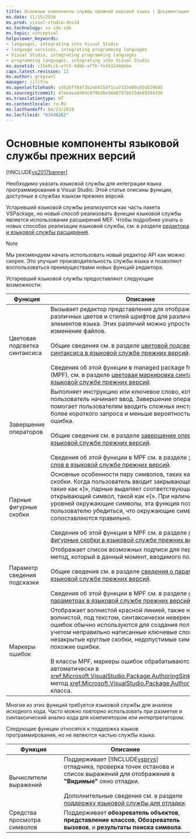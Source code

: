 ```yaml
---
title: Основные компоненты службы прежней версией языка | Документация Майкрософт
ms.date: 11/15/2016
ms.prod: visual-studio-dev14
ms.technology: vs-ide-sdk
ms.topic: conceptual
helpviewer_keywords:
- languages, integrating into Visual Studio
- language services, integrating programming languages
- Visual Studio, integrating programming languages
- programming languages, integrating into Visual Studio
ms.assetid: c15e0ccb-e7c5-4dbb-affb-fe3d3244debe
caps.latest.revision: 22
ms.author: gregvanl
manager: jillfra
ms.openlocfilehash: a3926ff84f3b2e6415df1ca7333409c05d839685
ms.sourcegitcommit: 47eeeeadd84c879636e9d48747b615de69384356
ms.translationtype: HT
ms.contentlocale: ru-RU
ms.lasthandoff: 04/23/2019
ms.locfileid: "63436262"
---
```

# <a name="legacy-language-service-essentials"></a>Основные компоненты языковой службы прежних версий
[!INCLUDE[vs2017banner](../../includes/vs2017banner.md)]

Необходимо указать языковой службы для интеграции языка программирования в Visual Studio. Этой статье описаны функции, доступные в службах языком прежних версий.  
  
 Устаревший языковой службы реализуются как часть пакета VSPackage, но новый способ реализовать функции языковой службы является использование расширений MEF. Чтобы подробнее узнать о новых способах реализации языковой службы, см. в разделе [редактора и языковой службы расширения](../../extensibility/editor-and-language-service-extensions.md).  
  
> [!NOTE]
> Мы рекомендуем начать использовать новый редактор API как можно скорее. Это улучшит производительность службы языка и позволяют воспользоваться преимуществами новых функций редактора.  
  
 Устаревший языковой службы предоставляют следующие возможности:  
  
|Функция|Описание|  
|-------------|-----------------|  
|Цветовая подсветка синтаксиса|Вызывает редактор представления для отображения различных цветов и стилей шрифтов для различных элементов языка. Этих различий можно упростить чтение и изменение файлов.<br /><br /> Общие сведения см. в разделе [цветовой подсветки синтаксиса в языковой службе прежних версий](../../extensibility/internals/syntax-coloring-in-a-legacy-language-service.md).<br /><br /> Сведения об этой функции в managed package framework (MPF), см. в разделе [цветовая маркировка синтаксиса в языковой службе прежних версий](../../extensibility/internals/syntax-colorizing-in-a-legacy-language-service.md).|  
|Завершение операторов|Выполняет инструкцию или ключевое слово, которое пользователь начинает ввод. Завершение операторов помогает пользователям вводить сложных инструкций, с более короткого запроса и меньше вероятность того, что ошибка.<br /><br /> Общие сведения см. в разделе [завершение операторов в языковой службе прежних версий](../../extensibility/internals/statement-completion-in-a-legacy-language-service.md).<br /><br /> Сведения об этой функции в MPF см. в разделе [завершение слов в языковой службе прежних версий](../../extensibility/internals/word-completion-in-a-legacy-language-service.md).|  
|Парные фигурные скобки|Основные особенности пару символов, таких как фигурные скобки. Когда пользователь вводит закрывающего символа, такие как «}», парные выделяет соответствующий открывающий символ, такой как «{». При наличии нескольких уровней окружающие символы, эта функция позволяет пользователю убедиться, что окружающие символы сопоставляются правильно.<br /><br /> Сведения об этой функции в MPF см. в разделе [парные фигурные скобки в языковой службе прежних версий](../../extensibility/internals/brace-matching-in-a-legacy-language-service.md).|  
|Параметр сведения подсказки|Отображает список возможных подписи для перегруженный метод, который в данный момент, вводимого пользователем.<br /><br /> Общие сведения см. в разделе [сведения о параметрах в языковой службе прежних версий](../../extensibility/internals/parameter-info-in-a-legacy-language-service1.md).<br /><br /> Сведения об этой функции в MPF см. в разделе [сведения о параметрах в языковой службе прежних версий](../../extensibility/internals/parameter-info-in-a-legacy-language-service2.md).|  
|Маркеры ошибок|Отображает волнистой красной линией, также называется волнистой, под текстом, синтаксически неверен. Маркеры ошибок обычно используются для создания пользователей с учетом неправильно написанные ключевые слова, незакрытые круглые скобки, недопустимые символы и похожие ошибки.<br /><br /> В классы MPF, маркеры ошибок обрабатываются автоматически в <xref:Microsoft.VisualStudio.Package.AuthoringSink.AddError%2A> метод <xref:Microsoft.VisualStudio.Package.AuthoringSink> класса.|  
  
 Многие из этих функций требуется языковой службы для анализа исходного кода. Часто можно повторно использовать при разметке и синтаксический анализ кода для компилятором или интерпретатором.  
  
 Следующие функции относятся к поддержка языков программирования, но не являются частью службы языка:  
  
|Функция|Описание|  
|-------------|-----------------|  
|Вычислители выражений|Поддерживает [!INCLUDE[vsprvs](../../includes/vsprvs-md.md)] отладчика, проверка точек останова и список выражений для отображения в **"Видимые"** окно отладки.<br /><br /> Дополнительные сведения см. в разделе [поддержку языковой службы для отладки](../../extensibility/internals/language-service-support-for-debugging.md).|  
|Средства просмотра символов|Поддерживает **обозреватель объектов**, **представление классов**, **Обозреватель вызовов**, и **результаты поиска символа**.|
